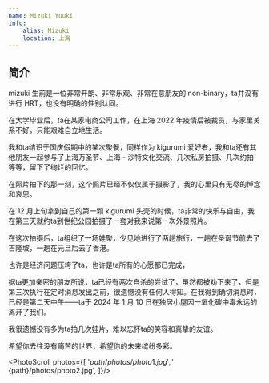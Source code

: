 ```yaml
---
name: Mizuki Yuuki
info: 
    alias: Mizuki
    location: 上海
---
```


## 简介

mizuki 生前是一位非常开朗、非常乐观、非常在意朋友的 non-binary，ta并没有进行 HRT，也没有明确的性别认同。

在大学毕业后，ta在某家电商公司工作，在上海 2022 年疫情后被裁员，与家里关系不好，只能艰难自立地生活。

我和ta结识于国庆假期中的某次聚餐，同样作为 kigurumi 爱好者，我和ta还有其他朋友一起参与了上海万圣节、上海 - 沙特文化交流、几次私房拍摄、几次约拍等等，留下了绚烂的回忆。

在照片拍下的那一刻，这个照片已经不仅仅属于摄影了，我的心里只有无尽的悼念和哀思。

在 12 月上旬拿到自己的第一颗 kigurumi 头壳的时候，ta非常的快乐与自由，我在第三天就约ta到世纪公园拍摄了一套对我来说第一次外景照片。

在这次拍摄后，ta组织了一场娃聚，少见地进行了两趟旅行，一趟在圣诞节前去了吉隆坡，一趟在元旦后去了香港。

也许是经济问题压垮了ta，也许是ta所有的心愿都已完成，

据ta更加亲密的朋友所说，ta已经有两次自杀的尝试了，虽然都被劝下来了，但是第三次执行在定时消息发出之前，很遗憾没有任何人得知。在我得到确切消息时，已经是第二天中午——ta于 2024 年 1 月 10 日在独居小屋因一氧化碳中毒永远的离开了我们。

我很遗憾没有多为ta拍几次娃片，难以忘怀ta的笑容和真挚的友谊。

希望你去往没有痛苦的世界，希望你的未来缤纷多彩。

<PhotoScroll photos={[ '${path}/photos/photo1.jpg', '${path}/photos/photo2.jpg', ]}/>
